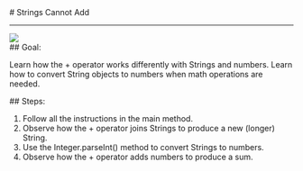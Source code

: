 <body>
<div id="wrap">
<div id="main">
<div id="recipeLeftColumn">
# Strings Cannot Add

<hr/>
<img src="images/stringsCannotAdd.jpg"/>

<div id="recipeGoal">
## Goal:


Learn how the + operator works differently with Strings and numbers. Learn how to convert String objects to numbers when math operations are needed.

</div>
</div>
<div id="recipeRightColumn">
<div id="recipeSteps">
## Steps:

<ol id="stepList">
<li>Follow all the instructions in the main method.</li>
<li>Observe how the + operator joins Strings to produce a new (longer) String.</li>
<li>Use the Integer.parseInt() method to convert Strings to numbers.</li>
<li>Observe how the + operator adds numbers to produce a sum.</li>
</ol>
<div style="clear:both;"></div>
</div>
</div>
</div>
</div>
<div id="footer">

</div>
</body>